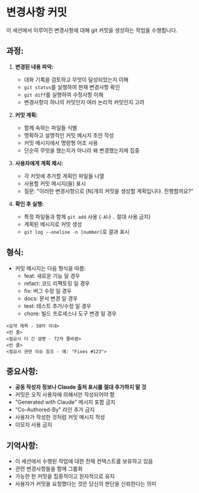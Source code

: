 # 변경사항 커밋

이 세션에서 이루어진 변경사항에 대해 git 커밋을 생성하는 작업을 수행합니다.

## 과정:

1. **변경된 내용 파악:**

   - 대화 기록을 검토하고 무엇이 달성되었는지 이해
   - `git status`를 실행하여 현재 변경사항 확인
   - `git diff`를 실행하여 수정사항 이해
   - 변경사항이 하나의 커밋인지 여러 논리적 커밋인지 고려

2. **커밋 계획:**

   - 함께 속하는 파일들 식별
   - 명확하고 설명적인 커밋 메시지 초안 작성
   - 커밋 메시지에서 명령형 어조 사용
   - 단순히 무엇을 했는지가 아니라 왜 변경했는지에 집중

3. **사용자에게 계획 제시:**

   - 각 커밋에 추가할 계획인 파일들 나열
   - 사용할 커밋 메시지(들) 표시
   - 질문: "이러한 변경사항으로 [N]개의 커밋을 생성할 계획입니다. 진행할까요?"

4. **확인 후 실행:**
   - 특정 파일들과 함께 `git add` 사용 (`-A`나 `.` 절대 사용 금지)
   - 계획된 메시지로 커밋 생성
   - `git log --oneline -n [number]`로 결과 표시

## 형식:

- 커밋 메시지는 다음 형식을 따름:
  - feat: 새로운 기능 일 경우
  - refact: 코드 리팩토링 일 경우
  - fix: 버그 수정 일 경우
  - docs: 문서 변경 일 경우
  - test: 테스트 추가/수정 일 경우
  - chore: 빌드 프로세스나 도구 변경 일 경우

```
<요약 제목 - 50자 이내>
<빈 줄>
<필요시 더 긴 설명 - 72자 줄바꿈>
<빈 줄>
<필요시 관련 이슈 참조 - 예: "Fixes #123">
```

## 중요사항:

- **공동 작성자 정보나 Claude 출처 표시를 절대 추가하지 말 것**
- 커밋은 오직 사용자에 의해서만 작성되어야 함
- "Generated with Claude" 메시지 포함 금지
- "Co-Authored-By" 라인 추가 금지
- 사용자가 작성한 것처럼 커밋 메시지 작성
- 이모지 사용 금지

## 기억사항:

- 이 세션에서 수행된 작업에 대한 전체 컨텍스트를 보유하고 있음
- 관련 변경사항들을 함께 그룹화
- 가능한 한 커밋을 집중적이고 원자적으로 유지
- 사용자가 커밋을 요청했다는 것은 당신의 판단을 신뢰한다는 의미

